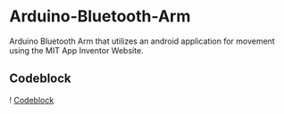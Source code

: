 # Arduino-Bluetooth-Arm
Arduino Bluetooth Arm that utilizes an android application for movement using the MIT App Inventor Website.


## Codeblock
! [Codeblock](Codeblocks)
